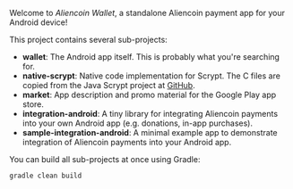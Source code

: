 Welcome to _Aliencoin Wallet_, a standalone Aliencoin payment app for your Android device!

This project contains several sub-projects:

 * __wallet__:
     The Android app itself. This is probably what you're searching for.
 * __native-scrypt__:
     Native code implementation for Scrypt. The C files are copied from the
     Java Scrypt project at [GitHub](https://github.com/wg/scrypt).
 * __market__:
     App description and promo material for the Google Play app store.
 * __integration-android__:
     A tiny library for integrating Aliencoin payments into your own Android app
     (e.g. donations, in-app purchases).
 * __sample-integration-android__:
     A minimal example app to demonstrate integration of Aliencoin payments into
     your Android app.

You can build all sub-projects at once using Gradle:

`gradle clean build`
